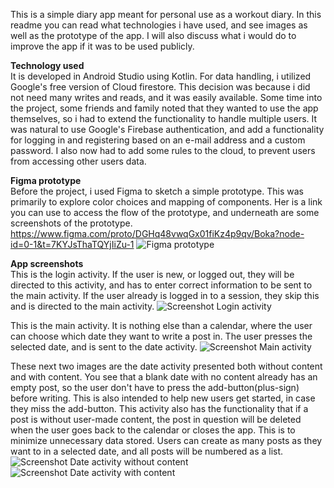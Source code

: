 This is a simple diary app meant for personal use as a workout diary. 
In this readme you can read what technologies i have used, and see images as well as the prototype of the app. I will also discuss what i would do to improve the app if it was to be used publicly.

**Technology used**\
It is developed in Android Studio using Kotlin. For data handling, i utilized Google's free version of Cloud firestore. This decision was because i did not need many writes and reads, and it was easily available. Some time into the project, some friends and family noted that they wanted to use the app themselves, so i had to extend the functionality to handle multiple users. It was natural to use Google's Firebase authentication, and add a functionality for logging in and registering based on an e-mail address and a custom password. I also now had to add some rules to the cloud, to prevent users from accessing other users data.

**Figma prototype**\
Before the project, i used Figma to sketch a simple prototype. This was primarily to explore color choices and mapping of components. Her is a link you can use to access the flow of the prototype, and underneath are some screenshots of the prototype.
https://www.figma.com/proto/DGHq48vwqGx01fiKz4p9qv/Boka?node-id=0-1&t=7KYJsThaTQYjIiZu-1
![Figma prototype](figma_prototype.png)

**App screenshots**\
This is the login activity. If the user is new, or logged out, they will be directed to this activity, and has to enter correct information to be sent to the main activity. If the user already is logged in to a session, they skip this and is directed to the main activity.
![Screenshot Login activity](Screenshot_loginactivity.png)

This is the main activity. It is nothing else than a calendar, where the user can choose which date they want to write a post in. The user presses the selected date, and is sent to the date activity.
![Screenshot Main activity](Screenshot_mainactivity.png)

These next two images are the date activity presented both without content and with content. You see that a blank date with no content already has an empty post, so the user don't have to press the add-button(plus-sign) before writing. This is also intended to help new users get started, in case they miss the add-button. This activity also has the functionality that if a post is without user-made content, the post in question will be deleted when the user goes back to the calendar or closes the app. This is to minimize unnecessary data stored. Users can create as many posts as they want to in a selected date, and all posts will be numbered as a list.
![Screenshot Date activity without content](Screenshot_dateactivity_nocontent.png)
![Screenshot Date activity with content](Screenshot_dateactivity_content.png)

